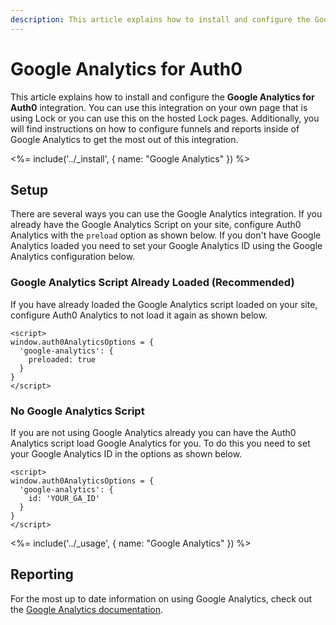 ```yaml
---
description: This article explains how to install and configure the Google Analytics for Auth0 integration.
---
```

# Google Analytics for Auth0

This article explains how to install and configure the **Google Analytics for Auth0** integration. You can use this integration on your own page that is using Lock or you can use this on the hosted Lock pages. Additionally, you will find instructions on how to configure funnels and reports inside of Google Analytics to get the most out of this integration.

<%= include('../_install', { name: "Google Analytics" }) %>

## Setup

There are several ways you can use the Google Analytics integration. If you already have the Google Analytics Script on your site, configure Auth0 Analytics with the `preload` option as shown below. If you don't have Google Analytics loaded you need to set your Google Analytics ID using the Google Analytics configuration below.

### Google Analytics Script Already Loaded (Recommended)

If you have already loaded the Google Analytics script loaded on your site, configure Auth0 Analytics to not load it again as shown below.

```
<script>
window.auth0AnalyticsOptions = {
  'google-analytics': {
    preloaded: true
  }
}
</script>
```

### No Google Analytics Script

If you are not using Google Analytics already you can have the Auth0 Analytics script load Google Analytics for you. To do this you need to set your Google Analytics ID in the options as shown below.

```
<script>
window.auth0AnalyticsOptions = {
  'google-analytics': {
    id: 'YOUR_GA_ID'
  }
}
</script>
```

<%= include('../_usage', { name: "Google Analytics" }) %>

## Reporting

For the most up to date information on using Google Analytics, check out the [Google Analytics documentation](https://support.google.com/analytics).

